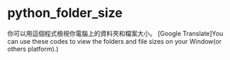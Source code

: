 # python_folder_size
你可以用這個程式檢視你電腦上的資料夾和檔案大小。
[Google Translate]You can use these codes to view the folders and file sizes on your Window(or others platform).)
